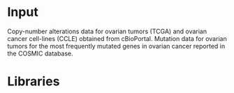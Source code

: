 # Input
Copy-number alterations data for ovarian tumors (TCGA) and ovarian cancer cell-lines (CCLE) obtained from cBioPortal. Mutation data for ovarian tumors for the most frequently mutated genes in ovarian cancer reported in the COSMIC database.

# Libraries

